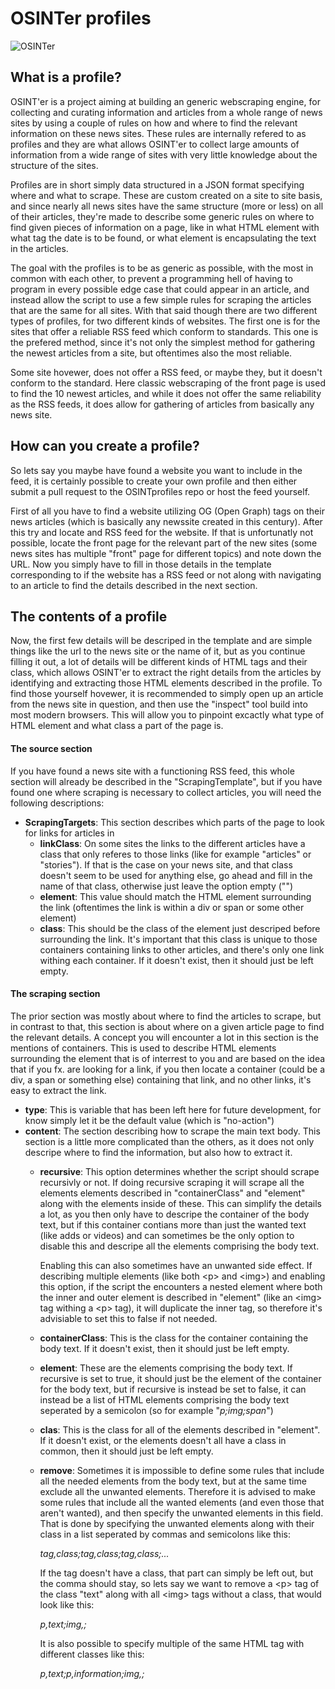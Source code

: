 # OSINTer profiles

![OSINTer](https://github.com/Combitech-DK/OSINTer/blob/master/logo.png)

## What is a profile?
OSINT'er is a project aiming at building an generic webscraping engine, for
collecting and curating information and articles from a whole range of news
sites by using a couple of rules on how and where to find the relevant
information on these news sites. These rules are internally refered to as
profiles and they are what allows OSINT'er to collect large amounts of
information from a wide range of sites with very little knowledge about the
structure of the sites.

Profiles are in short simply data structured in a JSON format specifying where
and what to scrape. These are custom created on a site to site basis, and since
nearly all news sites have the same structure (more or less) on all of their
articles, they're made to describe some generic rules on where to find given
pieces of information on a page, like in what HTML element with what tag the
date is to be found, or what element is encapsulating the text in the articles.

The goal with the profiles is to be as generic as possible, with the most in
common with each other, to prevent a programming hell of having to program in
every possible edge case that could appear in an article, and instead allow the
script to use a few simple rules for scraping the articles that are the same for
all sites. With that said though there are two different types of profiles, for
two different kinds of websites. The first one is for the sites that offer a
reliable RSS feed which conform to standards. This one is the prefered method,
since it's not only the simplest method for gathering the newest articles from a
site, but oftentimes also the most reliable.

Some site hovewer, does not offer a RSS feed, or maybe they, but it doesn't
conform to the standard. Here classic webscraping of the front page is used to
find the 10 newest articles, and while it does not offer the same reliability as
the RSS feeds, it does allow for gathering of articles from basically any
news site.

## How can you create a profile?
So lets say you maybe have found a website you want to include in the feed, it
is certainly possible to create your own profile and then either submit a pull
request to the OSINTprofiles repo or host the feed yourself.

First of all you have to find a website utilizing OG (Open Graph) tags on their
news articles (which is basically any newssite created in this century). After
this try and locate and RSS feed for the website. If that is unfortunatly not
possible, locate the front page for the relevant part of the new sites (some
news sites has multiple "front" page for different topics) and note down the URL.
Now you simply have to fill in those details in the template corresponding to if
the website has a RSS feed or not along with navigating to an article to find
the details described in the next section.

## The contents of a profile
Now, the first few details will be descriped in the template and are simple
things like the url to the news site or the name of it, but as you continue
filling it out, a lot of details will be different kinds of HTML tags and their
class, which allows OSINT'er to extract the right details from the articles by
identifying and extracting those HTML elements described in the profile. To find
those yourself hovewer, it is recommended to simply open up an article from the
news site in question, and then use the "inspect" tool build into most modern
browsers. This will allow you to pinpoint excactly what type of HTML element and
what class a part of the page is.

#### The source section
If you have found a news site with a functioning RSS feed, this whole section
will already be described in the "ScrapingTemplate", but if you have found one
where scraping is necessary to collect articles, you will need the following
descriptions:

- **ScrapingTargets**: This section describes which parts of the page to look
  for links for articles in
	- **linkClass**: On some sites the links to the different articles have a
	  class that only referes to those links (like for example "articles" or
	  "stories"). If that is the case on your news site, and that class doesn't
	  seem to be used for anything else, go ahead and fill in the name of that
	  class, otherwise just leave the option empty ("")
	- **element**: This value should match the HTML element surrounding the link
	  (oftentimes the link is within a div or span or some other element)
	- **class**: This should be the class of the element just descriped before
	  surrounding the link. It's important that this class is unique to those
	  containers containing links to other articles, and there's only one link
	  withing each container. If it doesn't exist, then it should just be left
	  empty.

#### The scraping section
The prior section was mostly about where to find the articles to scrape, but in
contrast to that, this section is about where on a given article page to find
the relevant details. A concept you will encounter a lot in this section is the
mentions of containers. This is used to describe HTML elements surrounding the
element that is of interrest to you and are based on the idea that if you fx. are
looking for a link, if you then locate a container (could be a div, a span or
something else) containing that link, and no other links, it's easy to extract
the link.

- **type**: This is variable that has been left here for future development, for
  know simply let it be the default value (which is "no-action")
- **content**: The section describing how to scrape the main text body. This
  section is a little more complicated than the others, as it does not only
  descripe where to find the information, but also how to extract it.
	- **recursive**: This option determines whether the script should scrape
	  recursivly or not. If doing recursive scraping it will scrape all the
	  elements elements described in "containerClass" and "element" along with
	  the elements inside of these. This can simplify the details a lot, as you
	  then only have to descripe the container of the body text, but if this
	  container contians more than just the wanted text (like adds or videos)
	  and can sometimes be the only option to disable this and descripe all the
	  elements comprising the body text.

	  Enabling this can also sometimes have an unwanted side effect. If
	  describing multiple elements (like both \<p\> and \<img\>) and enabling this
	  option, if the script the encounters a nested element where both the inner
	  and outer element is described in "element" (like an \<img\> tag withing a
	  \<p\> tag), it will duplicate the inner tag, so therefore it's advisiable to
	  set this to false if not needed.
	- **containerClass**: This is the class for the container containing the
	  body text. If it doesn't exist, then it should just be left empty.
	- **element**: These are the elements comprising the body text. If recursive
	  is set to true, it should just be the element of the container for the
	  body text, but if recursive is instead be set to false, it can instead be
	  a list of HTML elements comprising the body text seperated by a semicolon
	  (so for example "*p;img;span*")
	- **clas**: This is the class for all of the elements described in
	  "element". If it doesn't exist, or the elements doesn't all have a class
	  in common, then it should just be left empty.
	- **remove**: Sometimes it is impossible to define some rules that include
	  all the needed elements from the body text, but at the same time exclude
	  all the unwanted elements. Therefore it is advised to make some rules that
	  include all the wanted elements (and even those that aren't wanted), and
	  then specify the unwanted elements in this field. That is done by
	  specifying the unwanted elements along with their class in a list
	  seperated by commas and semicolons like this:

	  *tag,class;tag,class;tag,class;...*

	  If the tag doesn't have a class, that part can simply be left out, but the
	  comma should stay, so lets say we want to remove a \<p\> tag of the class
	  "text" along with all \<img\> tags without a class, that would look like
	  this:

	  *p,text;img,;*

	  It is also possible to specify multiple of the same HTML tag with
	  different classes like this:

	  *p,text;p,information;img,;*


